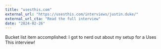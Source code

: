 ```yaml
---
title: "usesthis.com"
external_url: "https://usesthis.com/interviews/justin.duke/"
external_url_cta: "Read the full interview"
date: "2024-02-26"
---
```


Bucket list item accomplished: I got to nerd out about my setup for a Uses This interview!
